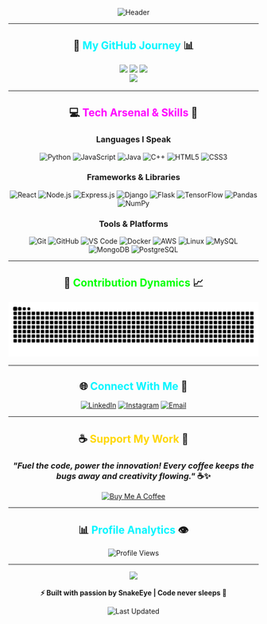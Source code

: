 <div align="center">

![Header](https://capsule-render.vercel.app/api?type=waving&color=gradient&customColorList=0,2,3,5,6&height=300&section=header&text=🐍SnakeEye🐍&fontSize=90&fontAlignY=35&animation=twinkling&fontColor=00F5FF&desc=Code%20Never%20Sleeps%20🌙&descAlignY=55&descSize=20)

</div>

---

<div align="center">

## 🎯 **<span style="color: #00F5FF;">My GitHub Journey</span>** 📊

</div>

<div align="center">

<!-- Auto-updating GitHub Stats Cards with Ultra-Vibrant Neon Theme -->
<img height="180em" src="https://github-readme-stats.vercel.app/api?username=SnakeEye-sudo&show_icons=true&theme=radical&include_all_commits=true&count_private=true&hide_border=true&bg_color=0D1117&title_color=00F5FF&icon_color=FF00FF&text_color=00F5FF&border_radius=10&ring_color=00F5FF&fire_color=FF00FF&cache_seconds=21600"/>
<img height="180em" src="https://github-readme-streak-stats.herokuapp.com/?user=SnakeEye-sudo&theme=radical&hide_border=true&background=0D1117&stroke=00F5FF&ring=FF00FF&fire=FF00FF&currStreakLabel=00F5FF&sideLabels=00F5FF&dates=FFFFFF&border_radius=10&cache_seconds=21600"/>
<img height="180em" src="https://github-readme-stats.vercel.app/api/top-langs/?username=SnakeEye-sudo&layout=compact&theme=radical&hide_border=true&bg_color=0D1117&title_color=00F5FF&text_color=00F5FF&border_radius=10&cache_seconds=21600"/>

</div>

<div align="center">

<img src="https://github-readme-activity-graph.vercel.app/graph?username=SnakeEye-sudo&theme=react-dark&hide_border=true&bg_color=0D1117&color=00F5FF&line=00F5FF&point=FF00FF&area=true&cache_seconds=21600"/>

</div>

---

<div align="center">

## 💻 **<span style="color: #FF00FF;">Tech Arsenal & Skills</span>** 🚀

### **Languages I Speak**

![Python](https://img.shields.io/badge/Python-3776AB?style=for-the-badge&logo=python&logoColor=FFD700&labelColor=0D1117)
![JavaScript](https://img.shields.io/badge/JavaScript-F7DF1E?style=for-the-badge&logo=javascript&logoColor=0D1117&labelColor=0D1117)
![Java](https://img.shields.io/badge/Java-ED8B00?style=for-the-badge&logo=openjdk&logoColor=white&labelColor=0D1117)
![C++](https://img.shields.io/badge/C++-00599C?style=for-the-badge&logo=cplusplus&logoColor=white&labelColor=0D1117)
![HTML5](https://img.shields.io/badge/HTML5-E34F26?style=for-the-badge&logo=html5&logoColor=white&labelColor=0D1117)
![CSS3](https://img.shields.io/badge/CSS3-1572B6?style=for-the-badge&logo=css3&logoColor=white&labelColor=0D1117)

### **Frameworks & Libraries**

![React](https://img.shields.io/badge/React-61DAFB?style=for-the-badge&logo=react&logoColor=0D1117&labelColor=0D1117)
![Node.js](https://img.shields.io/badge/Node.js-339933?style=for-the-badge&logo=nodedotjs&logoColor=white&labelColor=0D1117)
![Express.js](https://img.shields.io/badge/Express.js-000000?style=for-the-badge&logo=express&logoColor=white&labelColor=0D1117)
![Django](https://img.shields.io/badge/Django-092E20?style=for-the-badge&logo=django&logoColor=white&labelColor=0D1117)
![Flask](https://img.shields.io/badge/Flask-000000?style=for-the-badge&logo=flask&logoColor=white&labelColor=0D1117)
![TensorFlow](https://img.shields.io/badge/TensorFlow-FF6F00?style=for-the-badge&logo=tensorflow&logoColor=white&labelColor=0D1117)
![Pandas](https://img.shields.io/badge/Pandas-150458?style=for-the-badge&logo=pandas&logoColor=white&labelColor=0D1117)
![NumPy](https://img.shields.io/badge/NumPy-013243?style=for-the-badge&logo=numpy&logoColor=white&labelColor=0D1117)

### **Tools & Platforms**

![Git](https://img.shields.io/badge/Git-F05032?style=for-the-badge&logo=git&logoColor=white&labelColor=0D1117)
![GitHub](https://img.shields.io/badge/GitHub-181717?style=for-the-badge&logo=github&logoColor=white&labelColor=0D1117)
![VS Code](https://img.shields.io/badge/VS%20Code-007ACC?style=for-the-badge&logo=visualstudiocode&logoColor=white&labelColor=0D1117)
![Docker](https://img.shields.io/badge/Docker-2496ED?style=for-the-badge&logo=docker&logoColor=white&labelColor=0D1117)
![AWS](https://img.shields.io/badge/AWS-232F3E?style=for-the-badge&logo=amazonaws&logoColor=white&labelColor=0D1117)
![Linux](https://img.shields.io/badge/Linux-FCC624?style=for-the-badge&logo=linux&logoColor=0D1117&labelColor=0D1117)
![MySQL](https://img.shields.io/badge/MySQL-4479A1?style=for-the-badge&logo=mysql&logoColor=white&labelColor=0D1117)
![MongoDB](https://img.shields.io/badge/MongoDB-47A248?style=for-the-badge&logo=mongodb&logoColor=white&labelColor=0D1117)
![PostgreSQL](https://img.shields.io/badge/PostgreSQL-4169E1?style=for-the-badge&logo=postgresql&logoColor=white&labelColor=0D1117)

</div>

---

<div align="center">

## 🐍 **<span style="color: #00FF00;">Contribution Dynamics</span>** 📈

![Snake animation](https://raw.githubusercontent.com/SnakeEye-sudo/SnakeEye-sudo/output/github-contribution-grid-snake-dark.svg)

</div>

---

<div align="center">

## 🌐 **<span style="color: #00F5FF;">Connect With Me</span>** 💬

[![LinkedIn](https://img.shields.io/badge/LinkedIn-0077B5?style=for-the-badge&logo=linkedin&logoColor=white)](https://www.linkedin.com/in/sangamkrishna/)
[![Instagram](https://img.shields.io/badge/Instagram-E4405F?style=for-the-badge&logo=instagram&logoColor=white)](https://www.instagram.com/sangam_krishnaa_/)
[![Email](https://img.shields.io/badge/Email-D14836?style=for-the-badge&logo=gmail&logoColor=white)](mailto:Krishna.sangam11@gmail.com)

</div>

---

<div align="center">

## ☕ **<span style="color: #FFD700;">Support My Work</span>** 💛

### *"Fuel the code, power the innovation! Every coffee keeps the bugs away and creativity flowing."* ☕✨

[![Buy Me A Coffee](https://img.shields.io/badge/Buy_Me_A_Coffee-FFDD00?style=for-the-badge&logo=buy-me-a-coffee&logoColor=black)](https://buymeacoffee.com/snakeeye)

</div>

---

<div align="center">

## 📊 **<span style="color: #00F5FF;">Profile Analytics</span>** 👁️

![Profile Views](https://komarev.com/ghpvc/?username=SnakeEye-sudo&color=00F5FF&style=for-the-badge&label=PROFILE+VIEWS)

</div>

---

<div align="center">

<img src="https://capsule-render.vercel.app/api?type=waving&color=gradient&customColorList=24,27,30&height=120&section=footer"/>

**⚡ Built with passion by SnakeEye | Code never sleeps 🌙**

![Last Updated](https://img.shields.io/badge/Last%20Updated-Auto%20Refresh%20Every%206%20Hours-00F5FF?style=for-the-badge)

</div>

